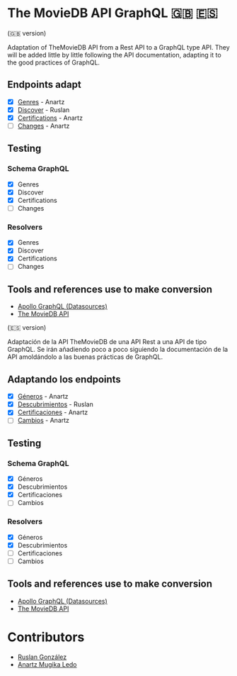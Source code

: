 # The MovieDB API GraphQL 🇬🇧 🇪🇸 

(🇬🇧 version)

Adaptation of TheMovieDB API from a Rest API to a GraphQL type API. They will be added little by little following the API documentation, adapting it to the good practices of GraphQL.

## Endpoints adapt

* [x] [Genres](https://developers.themoviedb.org/3/genres) - Anartz
* [X] [Discover](https://developers.themoviedb.org/3/discover) - Ruslan
* [X] [Certifications](https://developers.themoviedb.org/3/certifications) - Anartz
* [ ] [Changes](https://developers.themoviedb.org/3/changes) - Anartz

## Testing

### Schema GraphQL
* [x] Genres
* [X] Discover
* [X] Certifications
* [ ] Changes

### Resolvers
* [x] Genres
* [X] Discover
* [X] Certifications
* [ ] Changes

## Tools and references use to make conversion

* [Apollo GraphQL (Datasources)](https://www.apollographql.com/docs/apollo-server/data/data-sources/)
* [The MovieDB API](https://developers.themoviedb.org/3/getting-started/introduction)

(🇪🇸 version)

Adaptación de la API TheMovieDB de una API Rest a una API de tipo GraphQL. Se irán añadiendo poco a poco siguiendo la documentación de la API amoldándolo a las buenas prácticas de GraphQL.

## Adaptando los endpoints

* [x] [Géneros](https://developers.themoviedb.org/3/genres) - Anartz
* [X] [Descubrimientos](https://developers.themoviedb.org/3/discover) - Ruslan
* [X] [Certificaciones](https://developers.themoviedb.org/3/certifications) - Anartz
* [ ] [Cambios](https://developers.themoviedb.org/3/changes) - Anartz

## Testing

### Schema GraphQL
* [x] Géneros
* [X] Descubrimientos
* [X] Certificaciones
* [ ] Cambios

### Resolvers
* [x] Géneros
* [X] Descubrimientos
* [ ] Certificaciones
* [ ] Cambios

## Tools and references use to make conversion

* [Apollo GraphQL (Datasources)](https://www.apollographql.com/docs/apollo-server/data/data-sources/)
* [The MovieDB API](https://developers.themoviedb.org/3/getting-started/introduction)

# Contributors
* [Ruslan González](https://github.com/ruslanguns)
* [Anartz Mugika Ledo](https://github.com/mugan86)
